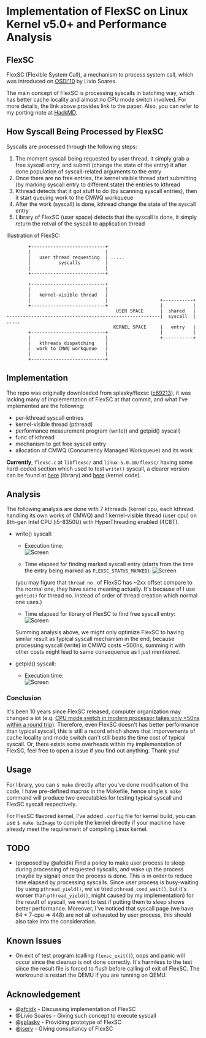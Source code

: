 # Implementation of FlexSC on Linux Kernel v5.0+ and Performance Analysis

## FlexSC
FlexSC (Flexible System Call), a mechanism to process system call, which was introduced on [OSDI'10](https://www.usenix.org/conference/osdi10/flexsc-flexible-system-call-scheduling-exception-less-system-calls) by Livio Soares.

The main concept of FlexSC is processing syscalls in batching way, which has better cache locality and almost no CPU mode switch involved. For more details, the link above provides link to the paper. Also, you can refer to my porting note at [HackMD](https://hackmd.io/@foxhoundsk/S1Wdf-g0V).

## How Syscall Being Processed by FlexSC
Syscalls are processed through the following steps:

1. The moment syscall being requested by user thread, it simply grab a free syscall entry, and submit (change the state of the entry) it after done population of syscall-related arguments to the entry
2. Once there are no free entries, the kernel visible thread start submitting (by marking syscall entry to different state) the entries to kthread
3. Kthread detects that it got stuff to do (by scanning syscall entries), then it start queuing work to the CMWQ workqueue
4. After the work (syscall) is done, kthread change the state of the syscall entry
5. Library of FlexSC (user space) detects that the syscall is done, it simply return the retval of the syscall to application thread

Illustration of FlexSC:
```
        +---------------------------+
        |                           |
        |   user thread requesting  | .....
        |          syscalls         |
        |                           |
        +---------------------------+

        +---------------------------+
        |                           |
        |   kernel-visible thread   |
        |                           |                   +-----------+
        +---------------------------+                   |           |
                                        USER SPACE      |  shared   |
--------------------------------------------------------|  syscall  | .....
                                       KERNEL SPACE     |   entry   |
        +---------------------------+                   |           |
        |                           |                   +-----------+
        |   kthreads dispatching    |
        |  work to CMWQ workqueue   |
        |                           |
        +---------------------------+
```

## Implementation
The repo was originally downloaded from splasky/flexsc ([c69213](https://github.com/splasky/linux/tree/c69213aabcb1b6046ade5dbacfc95d1d0356ea14)), it was lacking many of implementation of FlexSC at that commit, and what I've implemented are the following:

- per-kthread syscall entries
- kernel-visible thread (pthread)
- performance measurement program (write() and getpid() syscall)
- func of kthread
- mechanism to get free syscall entry
- allocation of CMWQ (Concurrency Managed Workqueue) and its work

**Currently**, `flexsc.c` at `libflexsc/` and `linux-5.0.10/flexsc/` having some hard-coded section which used to test `write()` syscall, a clearer version can be found at [here](https://github.com/flawless0714/FlexSC/blob/master/libflexsc/versions/per_kthread_getpid/flexsc.c) (library) and [here](https://github.com/flawless0714/FlexSC/blob/master/linux-5.0.10/flexsc/versions/per_kthread_getpid/flexsc.c) (kernel code).


## Analysis
The following analysis are done with 7 kthreads (kernel cpu, each kthread handling its own works of CMWQ) and 1 kernel-visible thread (user cpu) on 8th-gen Intel CPU (i5-8350U) with HyperThreading enabled (4C8T).

- write() syscall:

    - Execution time:                 
    ![Screen](./libflexsc/perf_result/write.png)
    
    - Time elapsed for finding marked syscall entry (starts from the time the entry being marked as `FLEXSC_STATUS_MARKED`): 
    ![Screen](./libflexsc/perf_result/find_marked_syspage_elapsed_time.png)
    
    (you may figure that `thread no.` of FlexSC has ~2xx offset compare to the normal one, they have same meaning actually. It's because of I use `gettid()` for thread no. instead of order of thread creation which normal one uses.)

    - Time elapsed for library of FlexSC to find free syscall entry:
    ![Screen](./libflexsc/perf_result/get_free_syspage_elapsed_time.png)

    Summing analysis above, we might only optimize FlexSC to having similar result as typical syscall mechanism in the end, because processing syscall (write) in CMWQ costs ~500ns, summing it with other costs might lead to same consequence as I just mentioned.

- getpid() syscall:
    - Execution time:           
     ![Screen](./libflexsc/perf_result/getpid.png)

### Conclusion
It's been 10 years since FlexSC released, computer organization may changed a lot (e.g. [CPU mode switch in modern processor takes only <50ns within a round trip](https://i.imgur.com/bfgu0EK.png)). Therefore, even FlexSC doesn't has better performance than typical syscall, this is still a record which shows that imporvements of cache locality and mode switch can't still beats the time cost of typical syscall. Or, there exists some overheads within my implementation of FlexSC, feel free to open a issue if you find out anything. Thank you!

## Usage
For library, you can `$ make` directly after you've done modification of the code, I have pre-defined macros in the Makefile, hence single `$ make` command will produce two executables for testing typical syscall and FlexSC syscall respectively.

For FlexSC flavored kernel, I've added `.config` file for kernel build, you can use `$ make bzImage` to compile the kernel directly if your machine have already meet the requirement of compiling Linux kernel.

## TODO 
- (proposed by @afcidk) Find a policy to make user process to sleep during processing of requested syscalls, and wake up the process (maybe by signal) once the process is done. This is in order to reduce time elapsed by processing syscalls. Since user process  is busy-waiting (by using `pthread_yield()`, we've tried `pthread_cond_wait()`, but it's worser than `pthread_yield()`, might caused by my implementation) for the result of syscall, we want to test if putting them to sleep shows better performance. Moreover, I've noticed that syscall page (we have 64 * 7-cpu => 448) are not all exhausted by user process, this should also take into the consideration.

## Known Issues
- On exit of test program (calling `flexsc_exit()`), oops and panic will occur since the cleanup is not done correctly. It's harmless to the test since the result file is forced to flush before calling of exit of FlexSC. The workround is restart the QEMU if you are running on QEMU.

## Acknowledgement
- @[afcidk](https://github.com/afcidk) - Discussing implementation of FlexSC
- @Livio Soares - Giving such concept to execute syscall
- @[splasky](https://github.com/splasky) - Providing prototype of FlexSC
- @[jserv](https://github.com/jserv) - Giving consultancy of FlexSC
